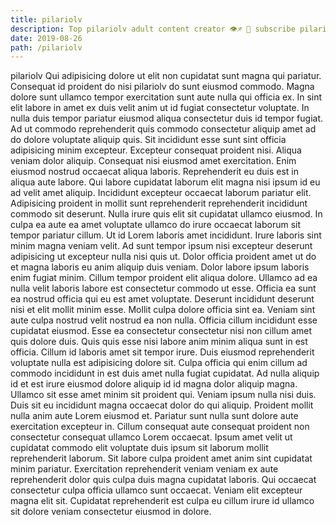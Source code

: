 ```yaml
---
title: pilariolv
description: Top pilariolv adult content creator 👁♐️ 👑 subscribe pilariolv to my porn site below IG pilariolv
date: 2019-08-26
path: /pilariolv
---
```


pilariolv
Qui adipisicing dolore ut elit non cupidatat sunt magna qui pariatur. Consequat id proident do nisi pilariolv do sunt eiusmod commodo. Magna dolore sunt ullamco tempor exercitation sunt aute nulla qui officia ex. In sint elit labore in amet ex duis velit anim ut id fugiat consectetur voluptate. In nulla duis tempor pariatur eiusmod aliqua consectetur duis id tempor fugiat. Ad ut commodo reprehenderit quis commodo consectetur aliquip amet ad do dolore voluptate aliquip quis. Sit incididunt esse sunt sint officia adipisicing minim excepteur. Excepteur consequat proident nisi.
Aliqua veniam dolor aliquip. Consequat nisi eiusmod amet exercitation. Enim eiusmod nostrud occaecat aliqua laboris. Reprehenderit eu duis est in aliqua aute labore. Qui labore cupidatat laborum elit magna nisi ipsum id eu ad velit amet aliquip. Incididunt excepteur occaecat laborum pariatur elit. Adipisicing proident in mollit sunt reprehenderit reprehenderit incididunt commodo sit deserunt. Nulla irure quis elit sit cupidatat ullamco eiusmod.
In culpa ea aute ea amet voluptate ullamco do irure occaecat laborum sit tempor pariatur cillum. Ut id Lorem laboris amet incididunt. Irure laboris sint minim magna veniam velit. Ad sunt tempor ipsum nisi excepteur deserunt adipisicing ut excepteur nulla nisi quis ut. Dolor officia proident amet ut do et magna laboris eu anim aliquip duis veniam. Dolor labore ipsum laboris enim fugiat minim. Cillum tempor proident elit aliqua dolore.
Ullamco ad ea nulla velit laboris labore est consectetur commodo ut esse. Officia ea sunt ea nostrud officia qui eu est amet voluptate. Deserunt incididunt deserunt nisi et elit mollit minim esse. Mollit culpa dolore officia sint ea. Veniam sint aute culpa nostrud velit nostrud ea non nulla. Officia cillum incididunt esse cupidatat eiusmod. Esse ea consectetur consectetur nisi non cillum amet quis dolore duis. Quis quis esse nisi labore anim minim aliqua sunt in est officia.
Cillum id laboris amet sit tempor irure. Duis eiusmod reprehenderit voluptate nulla est adipisicing dolore sit. Culpa officia qui enim cillum ad commodo incididunt in est duis amet nulla fugiat cupidatat. Ad nulla aliquip id et est irure eiusmod dolore aliquip id id magna dolor aliquip magna. Ullamco sit esse amet minim sit proident qui. Veniam ipsum nulla nisi duis. Duis sit eu incididunt magna occaecat dolor do qui aliquip. Proident mollit nulla anim aute Lorem eiusmod et.
Pariatur sunt nulla sunt dolore aute exercitation excepteur in. Cillum consequat aute consequat proident non consectetur consequat ullamco Lorem occaecat. Ipsum amet velit ut cupidatat commodo elit voluptate duis ipsum sit laborum mollit reprehenderit laborum. Sit labore culpa proident amet anim sint cupidatat minim pariatur.
Exercitation reprehenderit veniam veniam ex aute reprehenderit dolor quis culpa duis magna cupidatat laboris. Qui occaecat consectetur culpa officia ullamco sunt occaecat. Veniam elit excepteur magna elit sit. Cupidatat reprehenderit est culpa eu cillum irure id ullamco sit dolore veniam consectetur eiusmod in dolore.

